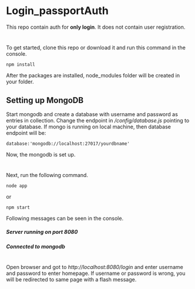 # Login_passportAuth
This repo contain auth for **only login**. It does not contain user registration.
#
To get started, clone this repo or download it and run this command in the console. 
```
npm install
```
After the packages are installed, node_modules folder will be created in your folder.
## Setting up MongoDB
Start mongodb and create a database with username and password as entries in collection. Change the endpoint in */config/database.js* pointing to your database. If mongo is running on local machine, then database endpoint will be:
```
database:'mongodb://localhost:27017/yourdbname'
```
Now, the mongodb is set up.
#
Next, run the following command.
```
node app
```
or
```
npm start
```
Following messages can be seen in the console.
##### Server running on port 8080
##### Connected to mongodb
#
Open browser and got to *http://localhost:8080/login* and enter username and password to enter homepage. If username or password is wrong, you will be redirected to same page with a flash message.
#

